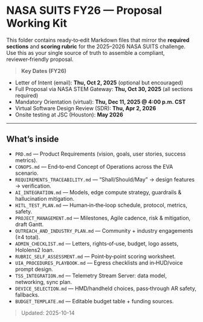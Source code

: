# NASA SUITS FY26 — Proposal Working Kit

This folder contains ready‑to‑edit Markdown files that mirror the **required sections** and **scoring rubric** for the 2025–2026 NASA SUITS challenge. Use this as your single source of truth to assemble a compliant, reviewer‑friendly proposal.

> **Key Dates (FY26)**  
- Letter of Intent (email): **Thu, Oct 2, 2025** (optional but encouraged)  
- Full Proposal via NASA STEM Gateway: **Thu, Oct 30, 2025** (all sections required)  
- Mandatory Orientation (virtual): **Thu, Dec 11, 2025 @ 4:00 p.m. CST**  
- Virtual Software Design Review (SDR): **Thu, Apr 2, 2026**  
- Onsite testing at JSC (Houston): **May 2026**  

---

## What’s inside

- `PRD.md` — Product Requirements (vision, goals, user stories, success metrics).  
- `CONOPS.md` — End‑to‑end Concept of Operations across the EVA scenario.  
- `REQUIREMENTS_TRACEABILITY.md` — “Shall/Should/May” → design features → verification.  
- `AI_INTEGRATION.md` — Models, edge compute strategy, guardrails & hallucination mitigation.  
- `HITL_TEST_PLAN.md` — Human‑in‑the‑loop schedule, protocol, metrics, safety.  
- `PROJECT_MANAGEMENT.md` — Milestones, Agile cadence, risk & mitigation, draft Gantt.  
- `OUTREACH_AND_INDUSTRY_PLAN.md` — Community + industry engagements (≥4 total).  
- `ADMIN_CHECKLIST.md` — Letters, rights‑of‑use, budget, logo assets, Hololens2 loan.  
- `RUBRIC_SELF_ASSESSMENT.md` — Point‑by‑point scoring worksheet.  
- `UIA_PROCEDURES_PLAYBOOK.md` — Egress checklists and in‑HUD/voice prompt design.  
- `TSS_INTEGRATION.md` — Telemetry Stream Server: data model, networking, sync plan.  
- `DEVICE_SELECTION.md` — HMD/handheld choices, pass‑through AR safety, fallbacks.  
- `BUDGET_TEMPLATE.md` — Editable budget table + funding sources.

> Updated: 2025-10-14
